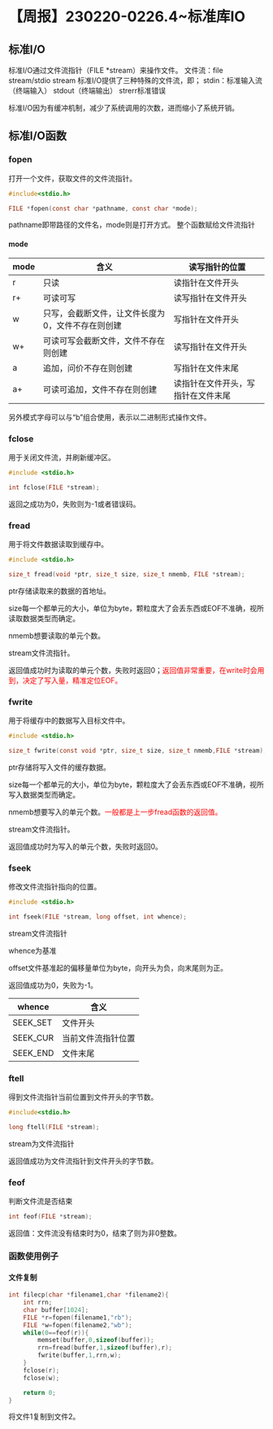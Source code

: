 # 【周报】230220-0226.4~标准库IO

## 标准I/O

标准I/O通过文件流指针（FILE *stream）来操作文件。
文件流：file stream/stdio stream
标准I/O提供了三种特殊的文件流，即；
stdin：标准输入流（终端输入）
stdout（终端输出）
strerr标准错误

标准I/O因为有缓冲机制，减少了系统调用的次数，进而缩小了系统开销。

## 标准I/O函数

### fopen

打开一个文件，获取文件的文件流指针。

```c
#include<stdio.h>

FILE *fopen(const char *pathname, const char *mode);
```

pathname即带路径的文件名，mode则是打开方式。
整个函数赋给文件流指针

#### mode

|mode|含义|读写指针的位置
|-|-|-
r|只读|读指针在文件开头
r+|可读可写|读写指针在文件开头
w|只写，会截断文件，让文件长度为0，文件不存在则创建|写指针在文件开头
w+|可读可写会截断文件，文件不存在则创建|读写指针在文件开头
a|追加，问价不存在则创建|写指针在文件末尾
a+|可读可追加，文件不存在则创建|读指针在文件开头，写指针在文件末尾

另外模式字母可以与“b”组合使用，表示以二进制形式操作文件。

### fclose

用于关闭文件流，并刷新缓冲区。

```c
#include <stdio.h>

int fclose(FILE *stream);
```

返回之成功为0，失败则为-1或者错误码。

### fread

用于将文件数据读取到缓存中。

```c
#include <stdio.h>

size_t fread(void *ptr, size_t size, size_t nmemb, FILE *stream);
```

ptr存储读取来的数据的首地址。

size每一个都单元的大小，单位为byte，颗粒度大了会丢东西或EOF不准确，视所读取数据类型而确定。

nmemb想要读取的单元个数。

stream文件流指针。

返回值成功时为读取的单元个数，失败时返回0；<font color="red">返回值非常重要，在write时会用到，决定了写入量，精准定位EOF。</font> 

### fwrite

用于将缓存中的数据写入目标文件中。

```c
#include <stdio.h>

size_t fwrite(const void *ptr, size_t size, size_t nmemb,FILE *stream);
```

ptr存储将写入文件的缓存数据。

size每一个都单元的大小，单位为byte，颗粒度大了会丢东西或EOF不准确，视所写入数据类型而确定。

nmemb想要写入的单元个数。<font color="red">一般都是上一步fread函数的返回值。</font> 

stream文件流指针。

返回值成功时为写入的单元个数，失败时返回0。

### fseek

修改文件流指针指向的位置。

```c
#include <stdio.h>

int fseek(FILE *stream, long offset, int whence);
```

stream文件流指针

whence为基准

offset文件基准起的偏移量单位为byte，向开头为负，向末尾则为正。

返回值成功为0，失败为-1。

|whence|含义
|-|-
|SEEK_SET|文件开头
|SEEK_CUR|当前文件流指针位置
|SEEK_END|文件末尾

### ftell

得到文件流指针当前位置到文件开头的字节数。

```c
#include<stdio.h>

long ftell(FILE *stream);
```

stream为文件流指针

返回值成功为文件流指针到文件开头的字节数。

### feof

判断文件流是否结束

```c
int feof(FILE *stream);
```

返回值：文件流没有结束时为0，结束了则为非0整数。

### 函数使用例子

#### 文件复制

```c
int filecp(char *filename1,char *filename2){
    int rrn;
    char buffer[1024];
    FILE *r=fopen(filename1,"rb");
    FILE *w=fopen(filename2,"wb");
    while(0==feof(r)){
        memset(buffer,0,sizeof(buffer));
        rrn=fread(buffer,1,sizeof(buffer),r);
        fwrite(buffer,1,rrn,w);
    }
    fclose(r);
    fclose(w);

    return 0;
}
```

将文件1复制到文件2。
